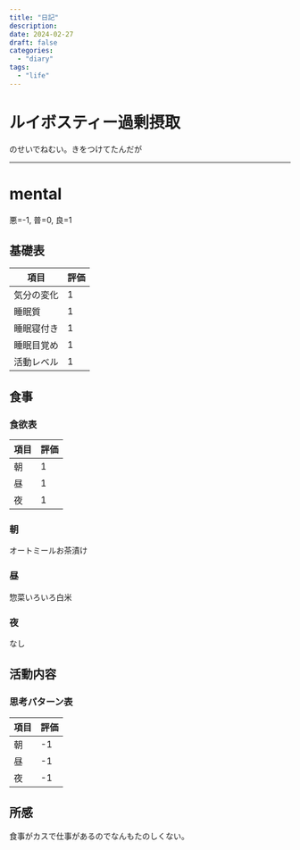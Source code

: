 ```yaml
---
title: "日記"
description:
date: 2024-02-27
draft: false
categories:
  - "diary"
tags:
  - "life"
---
```


# ルイボスティー過剰摂取

のせいでねむい。きをつけてたんだが

---

# mental

悪=-1, 普=0, 良=1

## 基礎表

| 項目       | 評価 |
| ---------- | ---- |
| 気分の変化 | 1    |
| 睡眠質     | 1    |
| 睡眠寝付き | 1    |
| 睡眠目覚め | 1    |
| 活動レベル | 1    |

## 食事

### 食欲表

| 項目 | 評価 |
| ---- | ---- |
| 朝   | 1    |
| 昼   | 1    |
| 夜   | 1    |

### 朝

オートミールお茶漬け

### 昼

惣菜いろいろ白米

### 夜

なし

## 活動内容

### 思考パターン表

| 項目 | 評価 |
| ---- | ---- |
| 朝   | -1   |
| 昼   | -1   |
| 夜   | -1   |

## 所感

食事がカスで仕事があるのでなんもたのしくない。

